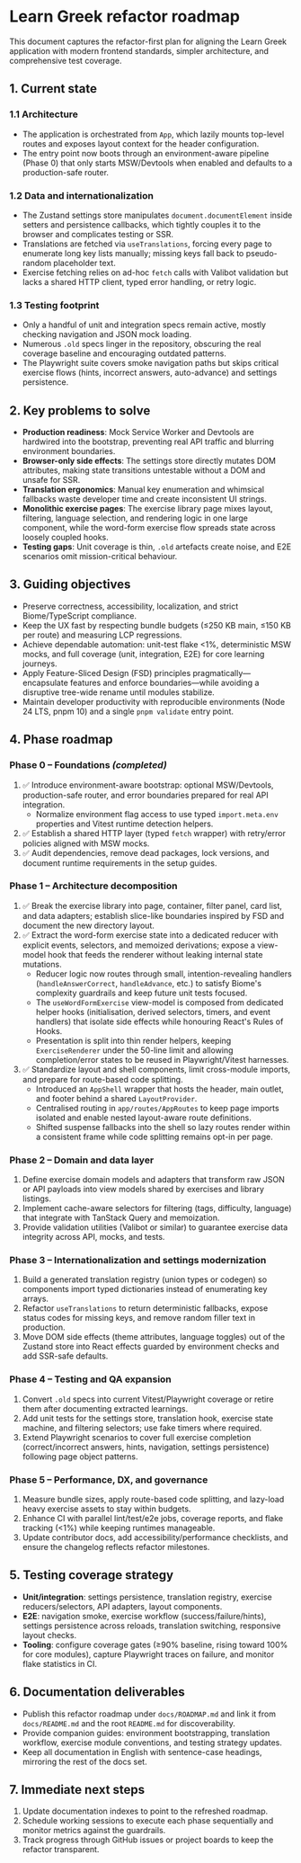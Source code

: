 # Learn Greek refactor roadmap

This document captures the refactor-first plan for aligning the Learn Greek application with modern frontend standards, simpler architecture, and comprehensive test coverage.

## 1. Current state

### 1.1 Architecture
- The application is orchestrated from `App`, which lazily mounts top-level routes and exposes layout context for the header configuration.
- The entry point now boots through an environment-aware pipeline (Phase 0) that only starts MSW/Devtools when enabled and defaults to a production-safe router.

### 1.2 Data and internationalization
- The Zustand settings store manipulates `document.documentElement` inside setters and persistence callbacks, which tightly couples it to the browser and complicates testing or SSR.
- Translations are fetched via `useTranslations`, forcing every page to enumerate long key lists manually; missing keys fall back to pseudo-random placeholder text.
- Exercise fetching relies on ad-hoc `fetch` calls with Valibot validation but lacks a shared HTTP client, typed error handling, or retry logic.

### 1.3 Testing footprint
- Only a handful of unit and integration specs remain active, mostly checking navigation and JSON mock loading.
- Numerous `.old` specs linger in the repository, obscuring the real coverage baseline and encouraging outdated patterns.
- The Playwright suite covers smoke navigation paths but skips critical exercise flows (hints, incorrect answers, auto-advance) and settings persistence.

## 2. Key problems to solve
- **Production readiness**: Mock Service Worker and Devtools are hardwired into the bootstrap, preventing real API traffic and blurring environment boundaries.
- **Browser-only side effects**: The settings store directly mutates DOM attributes, making state transitions untestable without a DOM and unsafe for SSR.
- **Translation ergonomics**: Manual key enumeration and whimsical fallbacks waste developer time and create inconsistent UI strings.
- **Monolithic exercise pages**: The exercise library page mixes layout, filtering, language selection, and rendering logic in one large component, while the word-form exercise flow spreads state across loosely coupled hooks.
- **Testing gaps**: Unit coverage is thin, `.old` artefacts create noise, and E2E scenarios omit mission-critical behaviour.

## 3. Guiding objectives
- Preserve correctness, accessibility, localization, and strict Biome/TypeScript compliance.
- Keep the UX fast by respecting bundle budgets (≤250 KB main, ≤150 KB per route) and measuring LCP regressions.
- Achieve dependable automation: unit-test flake <1%, deterministic MSW mocks, and full coverage (unit, integration, E2E) for core learning journeys.
- Apply Feature-Sliced Design (FSD) principles pragmatically—encapsulate features and enforce boundaries—while avoiding a disruptive tree-wide rename until modules stabilize.
- Maintain developer productivity with reproducible environments (Node 24 LTS, pnpm 10) and a single `pnpm validate` entry point.

## 4. Phase roadmap

### Phase 0 – Foundations *(completed)*
1. ✅ Introduce environment-aware bootstrap: optional MSW/Devtools, production-safe router, and error boundaries prepared for real API integration.
   - Normalize environment flag access to use typed `import.meta.env` properties and Vitest runtime detection helpers.
2. ✅ Establish a shared HTTP layer (typed `fetch` wrapper) with retry/error policies aligned with MSW mocks.
3. ✅ Audit dependencies, remove dead packages, lock versions, and document runtime requirements in the setup guides.

### Phase 1 – Architecture decomposition
1. ✅ Break the exercise library into page, container, filter panel, card list, and data adapters; establish slice-like boundaries inspired by FSD and document the new directory layout.
2. ✅ Extract the word-form exercise state into a dedicated reducer with explicit events, selectors, and memoized derivations; expose a view-model hook that feeds the renderer without leaking internal state mutations.
   - Reducer logic now routes through small, intention-revealing handlers (`handleAnswerCorrect`, `handleAdvance`, etc.) to satisfy Biome's complexity guardrails and keep future unit tests focused.
   - The `useWordFormExercise` view-model is composed from dedicated helper hooks (initialisation, derived selectors, timers, and event handlers) that isolate side effects while honouring React's Rules of Hooks.
   - Presentation is split into thin render helpers, keeping `ExerciseRenderer` under the 50-line limit and allowing completion/error states to be reused in Playwright/Vitest harnesses.
3. ✅ Standardize layout and shell components, limit cross-module imports, and prepare for route-based code splitting.
   - Introduced an `AppShell` wrapper that hosts the header, main outlet, and footer behind a shared `LayoutProvider`.
   - Centralised routing in `app/routes/AppRoutes` to keep page imports isolated and enable nested layout-aware route definitions.
   - Shifted suspense fallbacks into the shell so lazy routes render within a consistent frame while code splitting remains opt-in per page.

### Phase 2 – Domain and data layer
1. Define exercise domain models and adapters that transform raw JSON or API payloads into view models shared by exercises and library listings.
2. Implement cache-aware selectors for filtering (tags, difficulty, language) that integrate with TanStack Query and memoization.
3. Provide validation utilities (Valibot or similar) to guarantee exercise data integrity across API, mocks, and tests.

### Phase 3 – Internationalization and settings modernization
1. Build a generated translation registry (union types or codegen) so components import typed dictionaries instead of enumerating key arrays.
2. Refactor `useTranslations` to return deterministic fallbacks, expose status codes for missing keys, and remove random filler text in production.
3. Move DOM side effects (theme attributes, language toggles) out of the Zustand store into React effects guarded by environment checks and add SSR-safe defaults.

### Phase 4 – Testing and QA expansion
1. Convert `.old` specs into current Vitest/Playwright coverage or retire them after documenting extracted learnings.
2. Add unit tests for the settings store, translation hook, exercise state machine, and filtering selectors; use fake timers where required.
3. Extend Playwright scenarios to cover full exercise completion (correct/incorrect answers, hints, navigation, settings persistence) following page object patterns.

### Phase 5 – Performance, DX, and governance
1. Measure bundle sizes, apply route-based code splitting, and lazy-load heavy exercise assets to stay within budgets.
2. Enhance CI with parallel lint/test/e2e jobs, coverage reports, and flake tracking (<1%) while keeping runtimes manageable.
3. Update contributor docs, add accessibility/performance checklists, and ensure the changelog reflects refactor milestones.

## 5. Testing coverage strategy
- **Unit/integration**: settings persistence, translation registry, exercise reducers/selectors, API adapters, layout components.
- **E2E**: navigation smoke, exercise workflow (success/failure/hints), settings persistence across reloads, translation switching, responsive layout checks.
- **Tooling**: configure coverage gates (≥90% baseline, rising toward 100% for core modules), capture Playwright traces on failure, and monitor flake statistics in CI.

## 6. Documentation deliverables
- Publish this refactor roadmap under `docs/ROADMAP.md` and link it from `docs/README.md` and the root `README.md` for discoverability.
- Provide companion guides: environment bootstrapping, translation workflow, exercise module conventions, and testing strategy updates.
- Keep all documentation in English with sentence-case headings, mirroring the rest of the docs set.

## 7. Immediate next steps
1. Update documentation indexes to point to the refreshed roadmap.
2. Schedule working sessions to execute each phase sequentially and monitor metrics against the guardrails.
3. Track progress through GitHub issues or project boards to keep the refactor transparent.
